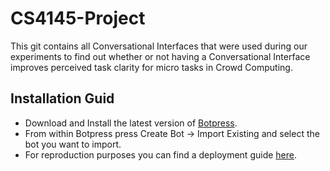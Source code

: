 # CS4145-Project
This git contains all Conversational Interfaces that were used during our experiments to find out whether or not having a Conversational Interface improves perceived task clarity for micro tasks in Crowd Computing.

## Installation Guid
* Download and Install the latest version of [Botpress](https://botpress.com/download).
* From within Botpress press Create Bot -> Import Existing and select the bot you want to import.
* For reproduction purposes you can find a deployment guide [here](https://botpress.com/docs/deploy/hosting).
